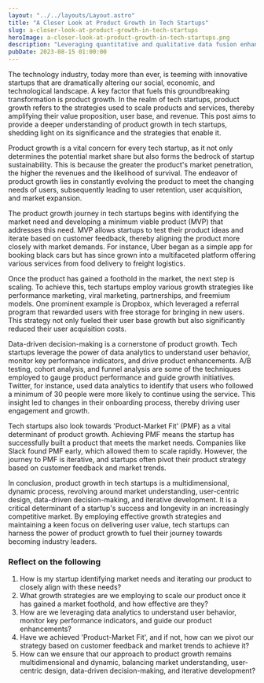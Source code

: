 ```yaml
---
layout: "../../layouts/Layout.astro"
title: "A Closer Look at Product Growth in Tech Startups"
slug: a-closer-look-at-product-growth-in-tech-startups
heroImage: a-closer-look-at-product-growth-in-tech-startups.png
description: "Leveraging quantitative and qualitative data fusion enhances product growth tactics, driving customer-centric business triumph in today's market."
pubDate: 2023-08-15 01:00:00
---
```


The technology industry, today more than ever, is teeming with innovative startups that are dramatically altering our social, economic, and technological landscape. A key factor that fuels this groundbreaking transformation is product growth. In the realm of tech startups, product growth refers to the strategies used to scale products and services, thereby amplifying their value proposition, user base, and revenue. This post aims to provide a deeper understanding of product growth in tech startups, shedding light on its significance and the strategies that enable it.

Product growth is a vital concern for every tech startup, as it not only determines the potential market share but also forms the bedrock of startup sustainability. This is because the greater the product's market penetration, the higher the revenues and the likelihood of survival. The endeavor of product growth lies in constantly evolving the product to meet the changing needs of users, subsequently leading to user retention, user acquisition, and market expansion.

The product growth journey in tech startups begins with identifying the market need and developing a minimum viable product (MVP) that addresses this need. MVP allows startups to test their product ideas and iterate based on customer feedback, thereby aligning the product more closely with market demands. For instance, Uber began as a simple app for booking black cars but has since grown into a multifaceted platform offering various services from food delivery to freight logistics.

Once the product has gained a foothold in the market, the next step is scaling. To achieve this, tech startups employ various growth strategies like performance marketing, viral marketing, partnerships, and freemium models. One prominent example is Dropbox, which leveraged a referral program that rewarded users with free storage for bringing in new users. This strategy not only fueled their user base growth but also significantly reduced their user acquisition costs.

Data-driven decision-making is a cornerstone of product growth. Tech startups leverage the power of data analytics to understand user behavior, monitor key performance indicators, and drive product enhancements. A/B testing, cohort analysis, and funnel analysis are some of the techniques employed to gauge product performance and guide growth initiatives. Twitter, for instance, used data analytics to identify that users who followed a minimum of 30 people were more likely to continue using the service. This insight led to changes in their onboarding process, thereby driving user engagement and growth.

Tech startups also look towards 'Product-Market Fit' (PMF) as a vital determinant of product growth. Achieving PMF means the startup has successfully built a product that meets the market needs. Companies like Slack found PMF early, which allowed them to scale rapidly. However, the journey to PMF is iterative, and startups often pivot their product strategy based on customer feedback and market trends.

In conclusion, product growth in tech startups is a multidimensional, dynamic process, revolving around market understanding, user-centric design, data-driven decision-making, and iterative development. It is a critical determinant of a startup's success and longevity in an increasingly competitive market. By employing effective growth strategies and maintaining a keen focus on delivering user value, tech startups can harness the power of product growth to fuel their journey towards becoming industry leaders.

### Reflect on the following

1. How is my startup identifying market needs and iterating our product to closely align with these needs?
2. What growth strategies are we employing to scale our product once it has gained a market foothold, and how effective are they?
3. How are we leveraging data analytics to understand user behavior, monitor key performance indicators, and guide our product enhancements?
4. Have we achieved 'Product-Market Fit', and if not, how can we pivot our strategy based on customer feedback and market trends to achieve it?
5. How can we ensure that our approach to product growth remains multidimensional and dynamic, balancing market understanding, user-centric design, data-driven decision-making, and iterative development?
